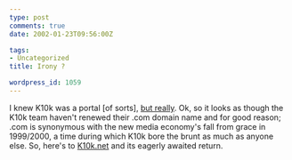 ```yaml
---
type: post
comments: true
date: 2002-01-23T09:56:00Z

tags:
- Uncategorized
title: Irony ?

wordpress_id: 1059
---
```


I knew K10k was a portal [of sorts], [but really](http://www.k10k.com/). Ok, so it looks as though the K10k team haven't renewed their .com domain name and for good reason; .com is synonymous with the new media economy's fall from grace in 1999/2000, a time during which K10k bore the brunt as much as anyone else. So, here's to [K10k.net](http://www.k10k.net/) and its eagerly awaited return. 
